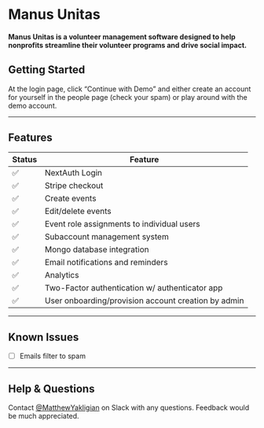 # Manus Unitas
#### Manus Unitas is a volunteer management software designed to help nonprofits streamline their volunteer programs and drive social impact.

## Getting Started
At the login page, click “Continue with Demo” and either create an account for yourself in the people page (check your spam) or play around with the demo account.
- - -
## Features
| Status | Feature                                             |
|--------|-----------------------------------------------------|
| ✅ | NextAuth Login                                      |
| ✅ | Stripe checkout                                     |
| ✅ | Create events                                       |
| ✅ | Edit/delete events                                  |
| ✅ | Event role assignments to individual users          |
| ✅ | Subaccount management system                        |
| ✅ | Mongo database integration                          |
| ✅ | Email notifications and reminders                   |
| ✅ | Analytics                                           |
| ✅ | Two-Factor authentication w/ authenticator app      |
| ✅ | User onboarding/provision account creation by admin |
- - -
## Known Issues
- [ ] Emails filter to spam
- - -
## Help & Questions
Contact [@MatthewYakligian](https://hackclub.slack.com/team/U0823L8GY02 "slack://user?team=T0266FRGM&id=U0823L8GY02") on Slack with any questions. Feedback would be much appreciated.